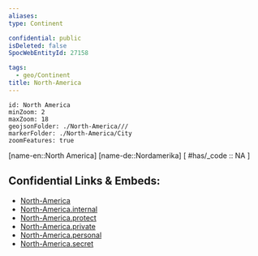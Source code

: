 ```yaml
---
aliases: 
type: Continent

confidential: public
isDeleted: false
SpocWebEntityId: 27158

tags:
  - geo/Continent
title: North-America
---
```



```leaflet
id: North America
minZoom: 2 
maxZoom: 18
geojsonFolder: ./North-America///
markerFolder: ./North-America/City
zoomFeatures: true 
```

[name-en::North America]
[name-de::Nordamerika]
[ #has/_code  :: NA ]

## Confidential Links & Embeds: 
- [North-America](../../../_public/geo/Continent/North-America.md) 
- [North-America.internal](../../../_internal/geo/Continent/North-America.internal.md) 
- [North-America.protect](../../../_protect/geo/Continent/North-America.protect.md) 
- [North-America.private](../../../_private/geo/Continent/North-America.private.md) 
- [North-America.personal](../../../_personal/geo/Continent/North-America.personal.md) 
- [North-America.secret](../../../_secret/geo/Continent/North-America.secret.md) 
